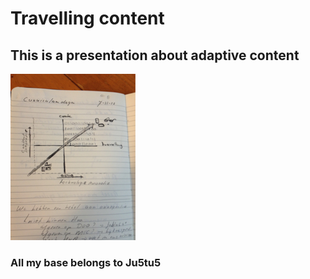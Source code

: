 # Travelling content
## This is a presentation about adaptive content 

![test](travellingcontent2.jpg)

### All my base belongs to Ju5tu5








